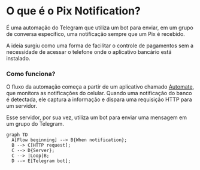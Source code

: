 # O que é o Pix Notification?

É uma automação do Telegram que utiliza um bot para enviar, em um grupo de conversa específico, uma notificação sempre que um Pix é recebido.

A ideia surgiu como uma forma de facilitar o controle de pagamentos sem a necessidade de acessar o telefone onde o aplicativo bancário está instalado.

### Como funciona?
O fluxo da automação começa a partir de um aplicativo chamado [Automate](https://play.google.com/store/apps/details?id=com.llamalab.automate&hl=pt_BR), que monitora as notificações do celular. Quando uma notificação do banco é detectada, ele captura a informação e dispara uma requisição HTTP para um servidor.

Esse servidor, por sua vez, utiliza um bot para enviar uma mensagem em um grupo do Telegram.

``` mermaid
graph TD
  A[Flow beginning] --> B{When notification};
  B --> C[HTTP request];
  C --> D{Server};
  C --> |Loop|B;
  D --> E[Telegram bot];
```
